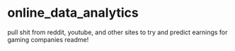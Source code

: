# online_data_analytics
pull shit from reddit, youtube, and other sites to try and predict earnings for gaming companies
readme!
